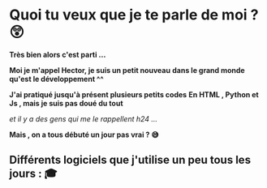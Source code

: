 # Quoi tu veux que je te parle de moi ? 😲
**Très bien alors c'est parti ...**

**Moi je m'appel Hector, je suis un petit nouveau**
**dans le grand monde qu'est le développement ^^**

**J'ai pratiqué jusqu'à présent plusieurs petits codes**
**En HTML , Python et Js , mais je suis pas doué du tout**

*et il y a des gens qui me le rappellent h24 ...*

**Mais , on a tous débuté un jour pas vrai ? 😅**

## Différents logiciels que j'utilise un peu tous les jours : 🎓
